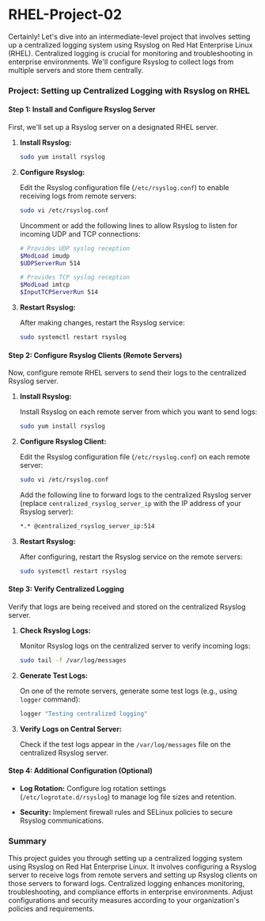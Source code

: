 # RHEL-Project-02

Certainly! Let's dive into an intermediate-level project that involves setting up a centralized logging system using Rsyslog on Red Hat Enterprise Linux (RHEL). Centralized logging is crucial for monitoring and troubleshooting in enterprise environments. We'll configure Rsyslog to collect logs from multiple servers and store them centrally.

### Project: Setting up Centralized Logging with Rsyslog on RHEL

#### Step 1: Install and Configure Rsyslog Server

First, we'll set up a Rsyslog server on a designated RHEL server.

1. **Install Rsyslog:**

   ```bash
   sudo yum install rsyslog
   ```

2. **Configure Rsyslog:**

   Edit the Rsyslog configuration file (`/etc/rsyslog.conf`) to enable receiving logs from remote servers:

   ```bash
   sudo vi /etc/rsyslog.conf
   ```

   Uncomment or add the following lines to allow Rsyslog to listen for incoming UDP and TCP connections:

   ```bash
   # Provides UDP syslog reception
   $ModLoad imudp
   $UDPServerRun 514

   # Provides TCP syslog reception
   $ModLoad imtcp
   $InputTCPServerRun 514
   ```

3. **Restart Rsyslog:**

   After making changes, restart the Rsyslog service:

   ```bash
   sudo systemctl restart rsyslog
   ```

#### Step 2: Configure Rsyslog Clients (Remote Servers)

Now, configure remote RHEL servers to send their logs to the centralized Rsyslog server.

1. **Install Rsyslog:**

   Install Rsyslog on each remote server from which you want to send logs:

   ```bash
   sudo yum install rsyslog
   ```

2. **Configure Rsyslog Client:**

   Edit the Rsyslog configuration file (`/etc/rsyslog.conf`) on each remote server:

   ```bash
   sudo vi /etc/rsyslog.conf
   ```

   Add the following line to forward logs to the centralized Rsyslog server (replace `centralized_rsyslog_server_ip` with the IP address of your Rsyslog server):

   ```bash
   *.* @centralized_rsyslog_server_ip:514
   ```

3. **Restart Rsyslog:**

   After configuring, restart the Rsyslog service on the remote servers:

   ```bash
   sudo systemctl restart rsyslog
   ```

#### Step 3: Verify Centralized Logging

Verify that logs are being received and stored on the centralized Rsyslog server.

1. **Check Rsyslog Logs:**

   Monitor Rsyslog logs on the centralized server to verify incoming logs:

   ```bash
   sudo tail -f /var/log/messages
   ```

2. **Generate Test Logs:**

   On one of the remote servers, generate some test logs (e.g., using `logger` command):

   ```bash
   logger "Testing centralized logging"
   ```

3. **Verify Logs on Central Server:**

   Check if the test logs appear in the `/var/log/messages` file on the centralized Rsyslog server.

#### Step 4: Additional Configuration (Optional)

- **Log Rotation:** Configure log rotation settings (`/etc/logrotate.d/rsyslog`) to manage log file sizes and retention.
  
- **Security:** Implement firewall rules and SELinux policies to secure Rsyslog communications.

### Summary

This project guides you through setting up a centralized logging system using Rsyslog on Red Hat Enterprise Linux. It involves configuring a Rsyslog server to receive logs from remote servers and setting up Rsyslog clients on those servers to forward logs. Centralized logging enhances monitoring, troubleshooting, and compliance efforts in enterprise environments. Adjust configurations and security measures according to your organization's policies and requirements.
